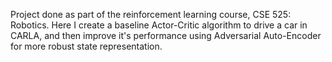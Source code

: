 Project done as part of the reinforcement learning course, CSE 525: Robotics. Here I create a baseline Actor-Critic algorithm to drive a car in CARLA, and then improve it's performance using Adversarial Auto-Encoder for more robust state representation.
